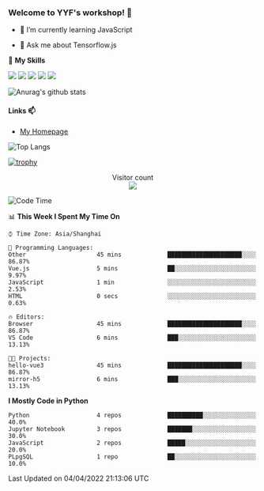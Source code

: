 ### Welcome to YYF's workshop! 👋

<!--
**YifeiYang210/YifeiYang210** is a ✨ _special_ ✨ repository because its `README.md` (this file) appears on your GitHub profile.

Here are some ideas to get you started:

- 🔭 I’m currently working on ...
- 🌱 I’m currently learning ...
- 👯 I’m looking to collaborate on ...
- 🤔 I’m looking for help with ...
- 💬 Ask me about ...
- 📫 How to reach me: ...
- 😄 Pronouns: ...
- ⚡ Fun fact: ...
-->

- 🌱 I’m currently learning JavaScript

- 💬 Ask me about Tensorflow.js

🌟 **My Skills**
<!-- [![](https://img.shields.io/badge/{徽标标题}-{徽标内容}-{徽标颜色}.svg)]({linkUrl}) -->

![](https://img.shields.io/badge/-Python-3f7fbd?logo=Python&logoColor=fff)
![](https://img.shields.io/badge/-DeepLearning-3f7fbd?logo=Pandas&logoColor=fff)
![](https://img.shields.io/badge/-Wechat-3f7fbd?logo=Wechat&logoColor=fff)
![](https://img.shields.io/badge/-C%2B%2B-3f7fbd?logo=C%2B%2B&logoColor=fff)
![](https://img.shields.io/badge/-JavaScript-3f7fbd?logo=JavaScript&logoColor=fff)

![Anurag's github stats](https://github-readme-stats.vercel.app/api?username=YifeiYang210&theme=maroongold)



#### Links 📫

* [My Homepage](https://YifeiYang210.github.io/blog/)

![Top Langs](https://github-readme-stats.vercel.app/api/top-langs/?username=YifeiYang210&hide=roff,c)

[![trophy](https://github-profile-trophy.vercel.app/?username=YifeiYang210&theme=dracula&row=2&column=3)](https://github.com/ryo-ma/github-profile-trophy)

<p align="center"> 
  Visitor count<br>
  <img src="https://profile-counter.glitch.me/YifeiYang210/count.svg" />
</p>

<!--START_SECTION:waka-->
![Code Time](http://img.shields.io/badge/Code%20Time-1%2C071%20hrs%2054%20mins-blue)

📊 **This Week I Spent My Time On** 

```text
⌚︎ Time Zone: Asia/Shanghai

💬 Programming Languages: 
Other                    45 mins             █████████████████████░░░░   86.87% 
Vue.js                   5 mins              ██░░░░░░░░░░░░░░░░░░░░░░░   9.97% 
JavaScript               1 min               ░░░░░░░░░░░░░░░░░░░░░░░░░   2.53% 
HTML                     0 secs              ░░░░░░░░░░░░░░░░░░░░░░░░░   0.63%

🔥 Editors: 
Browser                  45 mins             █████████████████████░░░░   86.87% 
VS Code                  6 mins              ███░░░░░░░░░░░░░░░░░░░░░░   13.13%

🐱‍💻 Projects: 
hello-vue3               45 mins             █████████████████████░░░░   86.87% 
mirror-h5                6 mins              ███░░░░░░░░░░░░░░░░░░░░░░   13.13%

```

**I Mostly Code in Python** 

```text
Python                   4 repos             ██████████░░░░░░░░░░░░░░░   40.0% 
Jupyter Notebook         3 repos             ███████░░░░░░░░░░░░░░░░░░   30.0% 
JavaScript               2 repos             █████░░░░░░░░░░░░░░░░░░░░   20.0% 
PLpgSQL                  1 repo              ██░░░░░░░░░░░░░░░░░░░░░░░   10.0%

```



 Last Updated on 04/04/2022 21:13:06 UTC
<!--END_SECTION:waka-->


